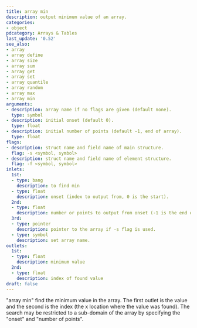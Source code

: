 ```yaml
---
title: array min
description: output minimum value of an array.
categories:
- object
pdcategory: Arrays & Tables
last_update: '0.52'
see_also:
- array
- array define
- array size
- array sum
- array get
- array set
- array quantile
- array random
- array max
- array min
arguments:
- description: array name if no flags are given (default none).
  type: symbol
- description: initial onset (default 0).
  type: float
- description: initial number of points (default -1, end of array).
  type: float
flags:
- description: struct name and field name of main structure.
  flag: -s <symbol, symbol>
- description: struct name and field name of element structure.
  flag: -f <symbol, symbol>
inlets:
  1st:
  - type: bang
    description: to find min
  - type: float
    description: onset (index to output from, 0 is the start).
  2nd:
  - type: float
    description: number or points to output from onset (-1 is the end of array).
  3rd:
  - type: pointer
    description: pointer to the array if -s flag is used.
  - type: symbol
    description: set array name.
outlets:
  1st:
  - type: float
    description: minimum value
  2nd:
  - type: float
    description: index of found value
draft: false
---
```

"array min" find the minimum value in the array. The first outlet is the value and the second is the index (the x location where the value was found). The search may be restricted to a sub-domain of the array by specifying the "onset" and "number of points".
